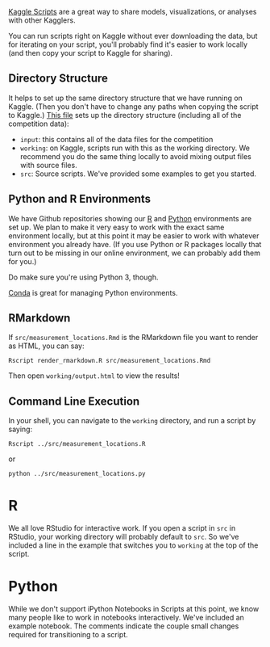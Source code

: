 [Kaggle Scripts](https://www.kaggle.com/c/predict-west-nile-virus/scripts) are a great way to share models, visualizations, or analyses with other Kagglers.

You can run scripts right on Kaggle without ever downloading the data, but for iterating on your script, you'll probably find it's easier to work locally (and then copy your script to Kaggle for sharing).

## Directory Structure

It helps to set up the same directory structure that we have running on Kaggle. (Then you don't have to change any paths when copying the script to Kaggle.) [This file](https://www.kaggle.com/c/predict-west-nile-virus/download/west_nile.zip) sets up the directory structure (including all of the competition data):

- `input`: this contains all of the data files for the competition
- `working`: on Kaggle, scripts run with this as the working directory. We recommend you do the same thing locally to avoid mixing output files with source files.
- `src`: Source scripts. We've provided some examples to get you started.

## Python and R Environments

We have Github repositories showing our [R](https://github.com/Kaggle/docker-r) and [Python](https://github.com/Kaggle/docker-python) environments are set up. We plan to make it very easy to work with the exact same environment locally, but at this point it may be easier to work with whatever environment you already have. (If you use Python or R packages locally that turn out to be missing in our online environment, we can probably add them for you.)

Do make sure you're using Python 3, though. 

[Conda](http://conda.pydata.org/docs/intro.html) is great for managing Python environments.

## RMarkdown

If `src/measurement_locations.Rmd` is the RMarkdown file you want to render as HTML, you can say:

`Rscript render_rmarkdown.R src/measurement_locations.Rmd`

Then open `working/output.html` to view the results!

## Command Line Execution

In your shell, you can navigate to the `working` directory, and run a script by saying:

`Rscript ../src/measurement_locations.R`

or

`python ../src/measurement_locations.py`

# R

We all love RStudio for interactive work. If you open a script in `src` in RStudio, your working directory will probably default to `src`. So we've included a line in the example that switches you to `working` at the top of the script.


# Python

While we don't support iPython Notebooks in Scripts at this point, we know many people like to work in notebooks interactively. We've included an example notebook. The comments indicate the couple small changes required for transitioning to a script.
